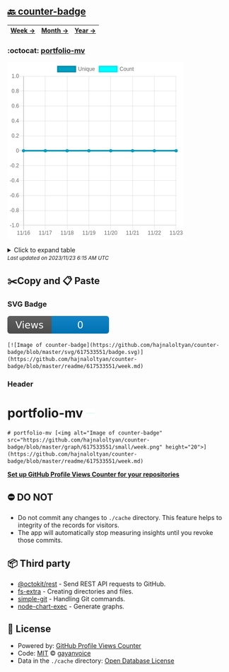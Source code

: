 ## [🔙 counter-badge](https://github.com/hajnaloltyan/counter-badge)
| [**Week →**](https://github.com/hajnaloltyan/counter-badge/blob/master/readme/617533551/week.md) | [**Month →**](https://github.com/hajnaloltyan/counter-badge/blob/master/readme/617533551/month.md) | [**Year →**](https://github.com/hajnaloltyan/counter-badge/blob/master/readme/617533551/year.md) |
| ---- | ---- | ----- |
### :octocat: [portfolio-mv](https://github.com/hajnaloltyan/portfolio-mv)
![Image of counter-badge](https://github.com/hajnaloltyan/counter-badge/blob/master/graph/617533551/large/week.png)

<details>
	<summary>Click to expand table</summary>
	<h2>:calendar: Week Page Views Table</h2>
<table>
	<tr>
		<th>
			Last Updated
		</th>
		<th>
			Unique
		</th>
		<th>
			Count
		</th>
	</tr>
	<tr>
		<td>
			<code>2023/11/23</code>
		</td>
		<td>
			<code>0</code>
		</td>
		<td>
			<code>0</code>
		</td>
	</tr>
	<tr>
		<td>
			<code>2023/11/22</code>
		</td>
		<td>
			<code>0</code>
		</td>
		<td>
			<code>0</code>
		</td>
	</tr>
	<tr>
		<td>
			<code>2023/11/21</code>
		</td>
		<td>
			<code>0</code>
		</td>
		<td>
			<code>0</code>
		</td>
	</tr>
	<tr>
		<td>
			<code>2023/11/20</code>
		</td>
		<td>
			<code>0</code>
		</td>
		<td>
			<code>0</code>
		</td>
	</tr>
	<tr>
		<td>
			<code>2023/11/19</code>
		</td>
		<td>
			<code>0</code>
		</td>
		<td>
			<code>0</code>
		</td>
	</tr>
	<tr>
		<td>
			<code>2023/11/18</code>
		</td>
		<td>
			<code>0</code>
		</td>
		<td>
			<code>0</code>
		</td>
	</tr>
	<tr>
		<td>
			<code>2023/11/17</code>
		</td>
		<td>
			<code>0</code>
		</td>
		<td>
			<code>0</code>
		</td>
	</tr>
	<tr>
		<td>
			<code>2023/11/16</code>
		</td>
		<td>
			<code>0</code>
		</td>
		<td>
			<code>0</code>
		</td>
	</tr>
</table>

</details>
<small><i>Last updated on 2023/11/23 6:15 AM UTC</i></small>

## ✂️Copy and 📋 Paste
### SVG Badge
[![Image of counter-badge](https://github.com/hajnaloltyan/counter-badge/blob/master/svg/617533551/badge.svg)](https://github.com/hajnaloltyan/counter-badge/blob/master/readme/617533551/week.md)
```readme
[![Image of counter-badge](https://github.com/hajnaloltyan/counter-badge/blob/master/svg/617533551/badge.svg)](https://github.com/hajnaloltyan/counter-badge/blob/master/readme/617533551/week.md)
```
### Header
# portfolio-mv [<img alt="Image of counter-badge" src="https://github.com/hajnaloltyan/counter-badge/blob/master/graph/617533551/small/week.png" height="20">](https://github.com/hajnaloltyan/counter-badge/blob/master/readme/617533551/week.md)
```readme
# portfolio-mv [<img alt="Image of counter-badge" src="https://github.com/hajnaloltyan/counter-badge/blob/master/graph/617533551/small/week.png" height="20">](https://github.com/hajnaloltyan/counter-badge/blob/master/readme/617533551/week.md)
```
[**Set up GitHub Profile Views Counter for your repositories**](https://github.com/gayanvoice/github-profile-views-counter)
## ⛔ DO NOT
- Do not commit any changes to `./cache` directory. This feature helps to integrity of the records for visitors.
- The app will automatically stop measuring insights until you revoke those commits.
## 📦 Third party

- [@octokit/rest](https://www.npmjs.com/package/@octokit/rest) - Send REST API requests to GitHub.
- [fs-extra](https://www.npmjs.com/package/fs-extra) - Creating directories and files.
- [simple-git](https://www.npmjs.com/package/simple-git) - Handling Git commands.
- [node-chart-exec](https://www.npmjs.com/package/node-chart-exec) - Generate graphs.
## 📄 License
- Powered by: [GitHub Profile Views Counter](https://github.com/gayanvoice/github-profile-views-counter)
- Code: [MIT](./LICENSE) © [gayanvoice](https://github.com/gayanvoice/github-profile-views-counter)
- Data in the `./cache` directory: [Open Database License](https://opendatacommons.org/licenses/odbl/1-0/)